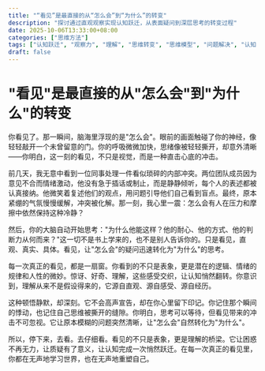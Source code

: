 ```yaml
---
title: "“看见”是最直接的从“怎么会”到“为什么”的转变"
description: "探讨通过直观观察实现认知跃迁，从表面疑问到深层思考的转变过程"
date: 2025-10-06T13:33:00+08:00
categories: ["思维方法"]
tags: ["认知跃迁", "观察力", "理解", "思维转变", "思维模型", "问题解决", "认知", "学习方法", "决策", "系统思维"]
draft: false
---
```


# "看见"是最直接的从"怎么会"到"为什么"的转变

你看见了。那一瞬间，脑海里浮现的是"怎么会"。眼前的画面触碰了你的神经，像轻轻敲开一个未曾留意的门。你的呼吸微微加快，思绪像被轻轻撕开，却意外清晰——你明白，这一刻的看见，不只是视觉，而是一种直击心底的冲击。

前几天，我无意中看到一位同事处理一件看似琐碎的内部冲突。两位团队成员因为意见不合而情绪激动，他没有急于插话或制止，而是静静倾听，每个人的表述都被认真接纳。他微笑着复述他们的观点，用问题引导他们自己看到盲点。最终，原本紧绷的气氛慢慢缓解，冲突被化解。那一刻，我心里一震：怎么会有人在压力和摩擦中依然保持这种冷静？

然后，你的大脑自动开始思考："为什么他能这样？他的耐心、他的方式、他的判断力从何而来？"这一切不是书上学来的，也不是别人告诉你的。只是看见，直观、真实、具体。看见，让"怎么会"的疑问迅速转化为"为什么"的思考。

每一次真正的看见，都是一扇窗。你看到的不只是表象，更是潜在的逻辑、情绪的规律和人性的微妙。惊讶、好奇、理解，这些感受交织，让认知悄然翻转。你意识到，理解从来不是假设得来的，它源自直观、源自感受、源自经历。

这种顿悟静默，却深刻。它不会高声宣告，却在你心里留下印记。你记住那个瞬间的悸动，也记住自己思维被撕开的缝隙。你明白，思考可以等待，但看见带来的冲击不可忽视。它让原本模糊的问题突然清晰，让"怎么会"自然转化为"为什么"。

所以，停下来，去看。去仔细看。看见的不只是表象，更是理解的桥梁。它让困惑不再无力，让质疑有了意义，让认知完成一次悄然跃迁。在每一次真正的看见里，你都在无声地学习世界，也在无声地重塑自己。